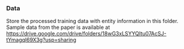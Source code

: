 ### Data
Store the processed training data with entity information in this folder. Sample data from the paper is available at https://drive.google.com/drive/folders/18wG3xLSYYQItu07AcSJ-tYmagql69X3g?usp=sharing